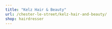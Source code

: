 ```yaml
---
title: "Kelz Hair & Beauty"
url: /chester-le-street/kelz-hair-and-beauty/
shop: hairdresser
---
```

